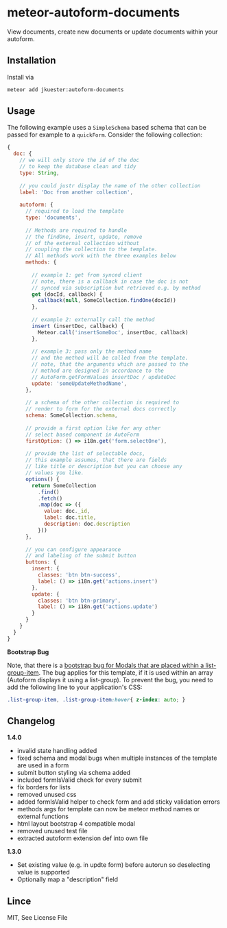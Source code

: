 # meteor-autoform-documents
View documents, create new documents or update documents within your autoform.



## Installation

Install via

```bash
meteor add jkuester:autoform-documents
```

## Usage

The following example uses a `SimpleSchema` based schema that can be passed for example to a `quickForm`.
Consider the following collection:

```javascript
{
  doc: {
    // we will only store the id of the doc
    // to keep the database clean and tidy
    type: String,
    
    // you could justr display the name of the other collection
    label: 'Doc from another collection',
    
    autoform: {
      // required to load the template
      type: 'documents',
      
      // Methods are required to handle
      // the findOne, insert, update, remove
      // of the external collection without
      // coupling the collection to the template.
      // All methods work with the three examples below
      methods: {
        
        // example 1: get from synced client
        // note, there is a callback in case the doc is not
        // synced via subscription but retrieved e.g. by method
        get (docId, callback) {
          callback(null, SomeCollection.findOne(docId))
        },
        
        // example 2: externally call the method
        insert (insertDoc, callback) {
          Meteor.call('insertSomeDoc', insertDoc, callback)
        },
        
        // example 3: pass only the method name
        // and the method will be called from the template.
        // note, that the arguments which are passed to the
        // method are designed in accordance to the 
        // AutoForm.getFormValues insertDoc / updateDoc
        update: 'someUpdateMethodName',
      },
      
      // a schema of the other collection is required to
      // render to form for the external docs correctly
      schema: SomeCollection.schema,
      
      // provide a first option like for any other
      // select based component in AutoForm
      firstOption: () => i18n.get('form.selectOne'),
      
      // provide the list of selectable docs,
      // this example assumes, that there are fields
      // like title or description but you can choose any
      // values you like.
      options() {
        return SomeCollection
          .find()
          .fetch()
          .map(doc => ({
            value: doc._id,
            label: doc.title,
            description: doc.description
          }))
      },
      
      // you can configure appearance
      // and labeling of the submit button
      buttons: {
        insert: {
          classes: 'btn btn-success',
          label: () => i18n.get('actions.insert')
        },
        update: {
          classes: 'btn btn-primary',
          label: () => i18n.get('actions.update')
        }
      }
    }
  }
}
```

**Bootstrap Bug**

Note, that there is a [bootstrap bug for Modals that are placed within a list-group-item](https://github.com/twbs/bootstrap/issues/25206). 
The bug applies for this template, if it is used within an array (Autoform displays it using a list-group).
To prevent the bug, you need to add the following line to your application's CSS:

```css
.list-group-item, .list-group-item:hover{ z-index: auto; }
```

## Changelog

**1.4.0**

* invalid state handling added
* fixed schema and modal bugs when multiple instances of the template are used in a form
* submit button styling via schema added
* included formIsValid check for every submit
* fix borders for lists
* removed unused css
* added formIsValid helper to check form and add sticky validation errors
* methods args for template can now be meteor method names or external functions
* html layout bootstrap 4 compatible modal
* removed unused test file
* extracted autoform extension def into own file


**1.3.0**

* Set existing value (e.g. in updte form) before autorun so deselecting value is supported
* Optionally map a "description" field

## Lince 

MIT, See License File